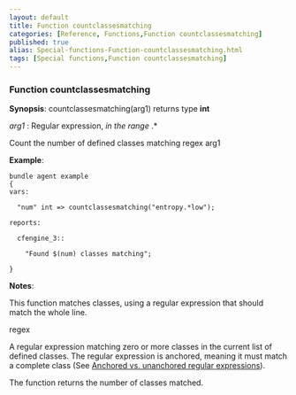 ```yaml
---
layout: default
title: Function countclassesmatching
categories: [Reference, Functions,Function countclassesmatching]
published: true
alias: Special-functions-Function-countclassesmatching.html
tags: [Special functions,Function countclassesmatching]
---
```


### Function countclassesmatching

**Synopsis**: countclassesmatching(arg1) returns type **int**

  
 *arg1* : Regular expression, *in the range* .\*   

Count the number of defined classes matching regex arg1

**Example**:  
   

```cf3
bundle agent example
{
vars:

  "num" int => countclassesmatching("entropy.*low");

reports:

  cfengine_3::

    "Found $(num) classes matching";

}
```

**Notes**:  
   

This function matches classes, using a regular expression that should
match the whole line.

regex

A regular expression matching zero or more classes in the current list
of defined classes. The regular expression is anchored, meaning it must
match a complete class (See [Anchored vs. unanchored regular
expressions](#Anchored-vs_002e-unanchored-regular-expressions)).

The function returns the number of classes matched.
